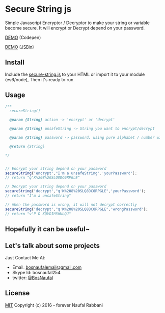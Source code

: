 # Secure String js
Simple Javascript Encryptor / Decryptor to make your string or variable become secure. It will encrypt or Decrypt depend on your password.

[DEMO](http://codepen.io/BosNaufal/pen/YqZWvm) (Codepen)

[DEMO](http://jsbin.com/cahuqa/edit?html,css,js,output) (JSBin)

## Install
Include the [secure-string.js](./secure-string.js) to your HTML or import it to your module (es6/node), Then it's ready to run.

## Usage
```javascript
/**
  secureString()

  @param {String} action -> 'encrypt' or 'decrypt'

  @param {String} unsafeString -> String you want to encrypt/decrypt

  @param {String} password -> password. using pure alphabet / number without whitespace or special character

  @return {String}

*/


// Encrypt your string depend on your password
secureString('encrypt',"I'm a unsafeString",'yourPassword');
// return "q'K%208%20SLQ8DC0RPGLE"

// Decrypt your string depend on your password
secureString('decrypt',"q'K%208%20SLQ8DC0RPGLE",'yourPassword');
// return "I'm a unsafeString"

// When the password is wrong, it will not decrypt correctly
secureString('decrypt',"q'K%208%20SLQ8DC0RPGLE",'wrongPassword');
// return "v'P D XQVDIH5WULQJ"
```

## Hopefully it can be useful~

## Let's talk about some projects
Just Contact Me At:
- Email: [bosnaufalemail@gmail.com](mailto:bosnaufalemail@gmail.com)
- Skype Id: bosnaufal254
- twitter: [@BosNaufal](https://twitter.com/BosNaufal)

## License
[MIT](http://opensource.org/licenses/MIT)
Copyright (c) 2016 - forever Naufal Rabbani
